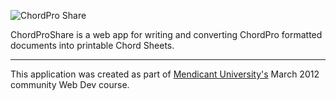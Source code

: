 ![ChordPro Share](http://i.imgur.com/8UQIP.png)

ChordProShare is a web app for writing and converting ChordPro formatted
documents into printable Chord Sheets.

---

This application was created as part of
[Mendicant University's](http://mendicantuniversity.org) March 2012 community
Web Dev course.
